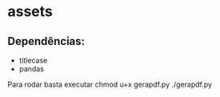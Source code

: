 # assets
## Dependências:
- titlecase
- pandas 

Para rodar basta executar 
chmod u+x gerapdf.py 
./gerapdf.py

